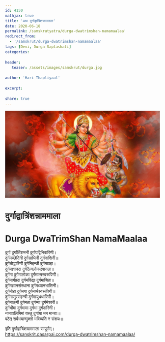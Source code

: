```yaml
---    
id: 4150    
mathjax: true    
title: 'अथ दुर्गाद्वात्रिंशन्नाममाला'    
date: 2020-06-18    
permalink: /samskrutyatra/durga-dwatrimshan-namamaalaa'
redirect_from: 
  - '/samskrut/durga-dwatrimshan-namamaalaa'
tags: [Devi, Durga Saptashati]    
categories:    
    
header:    
   teaser: /assets/images/samskrut/durga.jpg    
    
author: 'Hari Thapliyaal'    
    
excerpt:    
    
share: true    
---    
```

    
![](/assets/images/samskrut/durga.jpg)    
    
# दुर्गाद्वात्रिंशन्नाममाला    
# Durga DwaTrimShan NamaMaalaa    
    
दुर्गा दुर्गार्तिशमनी दुर्गापद्विनिवारिणी।    
दुर्गमच्छेदिनी दुर्गसाधिनी दुर्गनाशिनी॥    
दुर्गतोद्धारिणी दुर्गनिहन्त्री दुर्गमापहा।    
दुर्गमज्ञानदा दुर्गदैत्यलोकदवानला॥    
दुर्गमा दुर्गमालोका दुर्गमात्मस्वरूपिणी।    
दुर्गमार्गप्रदा दुर्गमविद्या दुर्गमाश्रिता॥    
दुर्गमज्ञानसंस्थाना दुर्गमध्यानभासिनी।    
दुर्गमोहा दुर्गमगा दुर्गमार्थस्वरूपिणी॥    
दुर्गमासुरसंहन्त्री दुर्गमायुधधारिणी।    
दुर्गमाङ्गी दुर्गमता दुर्गम्या दुर्गमेश्‍वरी॥    
दुर्गभीमा दुर्गभामा दुर्गभा दुर्गदारिणी।    
नामावलिमिमां यस्तु दुर्गाया मम मानवः॥    
पठेत् सर्वभयान्मुक्तो भविष्यति न संशयः॥    
    
इति दुर्गाद्वात्रिंशन्नाममाला सम्पूर्णम्।    
https://sanskrit.dasarpai.com/durga-dwatrimshan-namamaalaa/